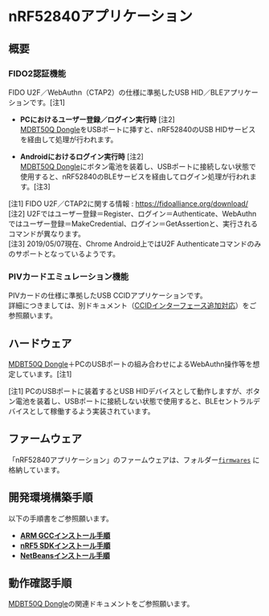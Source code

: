 # nRF52840アプリケーション

## 概要

### FIDO2認証機能

FIDO U2F／WebAuthn（CTAP2）の仕様に準拠したUSB HID／BLEアプリケーションです。[注1]

- <b>PCにおけるユーザー登録／ログイン実行時</b> [注2]<br>
[MDBT50Q Dongle](../FIDO2Device/MDBT50Q_Dongle/README.md)をUSBポートに挿すと、nRF52840のUSB HIDサービスを経由して処理が行われます。

- <b>Androidにおけるログイン実行時</b> [注2]<br>
[MDBT50Q Dongle](../FIDO2Device/MDBT50Q_Dongle/README.md)にボタン電池を装着し、USBポートに接続しない状態で使用すると、nRF52840のBLEサービスを経由してログイン処理が行われます。[注3]

[注1] FIDO U2F／CTAP2に関する情報 : https://fidoalliance.org/download/ <br>
[注2] U2Fではユーザー登録＝Register、ログイン＝Authenticate、WebAuthnではユーザー登録＝MakeCredential、ログイン＝GetAssertionと、実行されるコマンドが異なります。<br>
[注3] 2019/05/07現在、Chrome Android上ではU2F Authenticateコマンドのみのサポートとなっているようです。

### PIVカードエミュレーション機能

PIVカードの仕様に準拠したUSB CCIDアプリケーションです。<br>
詳細につきましては、別ドキュメント（[CCIDインターフェース追加対応](../CCID/README.md)）をご参照願います。

## ハードウェア

[MDBT50Q Dongle](../FIDO2Device/MDBT50Q_Dongle/README.md)＋PCのUSBポートの組み合わせによるWebAuthn操作等を想定しています。[注1]

[注1] PCのUSBポートに装着するとUSB HIDデバイスとして動作しますが、ボタン電池を装着し、USBポートに接続しない状態で使用すると、BLEセントラルデバイスとして稼働するよう実装されています。<br>

## ファームウェア

「nRF52840アプリケーション」のファームウェアは、フォルダー[`firmwares`](firmwares/README.md) に格納しています。

## 開発環境構築手順

以下の手順書をご参照願います。

- <b>[ARM GCCインストール手順](ARMGCCINST.md)</b>
- <b>[nRF5 SDKインストール手順](NR5SDKINST.md)</b>
- <b>[NetBeansインストール手順](NETBEANSINST.md)</b>

## 動作確認手順

[MDBT50Q Dongle](../FIDO2Device/MDBT50Q_Dongle/README.md)の関連ドキュメントをご参照願います。
